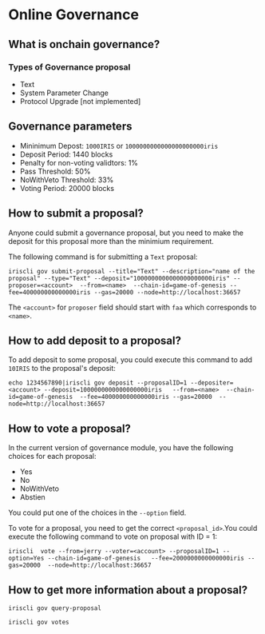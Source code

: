 # Online Governance

## What is onchain governance?

### Types of Governance proposal

* Text
* System Parameter Change
* Protocol Upgrade [not implemented]

## Governance parameters

* Mininimum Depost: `1000IRIS` or `1000000000000000000000iris`
* Deposit Period: 1440 blocks
* Penalty for non-voting validtors: 1%
* Pass Threshold: 50%
* NoWithVeto Threshold: 33%
* Voting Period: 20000 blocks

## How to submit a proposal?

Anyone could submit a governance proposal, but you need to make the deposit for this proposal more than the minimium requirement.

The following command is for submitting a `Text` proposal:

```
iriscli gov submit-proposal --title="Text" --description="name of the proposal" --type="Text" --deposit="1000000000000000000000iris" --proposer=<account>  --from=<name>  --chain-id=game-of-genesis --fee=400000000000000iris --gas=20000 --node=http://localhost:36657
```

The `<account>` for `proposer` field should start with `faa` which corresponds to `<name>`.


## How to add deposit to a proposal?

To add deposit to some proposal, you could execute this command to add `10IRIS` to the proposal's deposit:

```
echo 1234567890|iriscli gov deposit --proposalID=1 --depositer=<account> --deposit=1000000000000000000iris   --from=<name>  --chain-id=game-of-genesis  --fee=400000000000000iris --gas=20000  --node=http://localhost:36657 
```

## How to vote a proposal?

In the current version of governance module, you have the following choices for each proposal:
* Yes
* No
* NoWithVeto
* Abstien

You could put one of the choices in the `--option` field. 

To vote for a proposal, you need to get the correct `<proposal_id>`.You could execute the following command to vote on proposal with ID = 1:
```
iriscli  vote --from=jerry --voter=<account> --proposalID=1 --option=Yes --chain-id=game-of-genesis   --fee=2000000000000000iris --gas=20000  --node=http://localhost:36657
```

## How to get more information about a proposal?


```
iriscli gov query-proposal
```

```
iriscli gov votes
```

